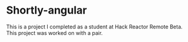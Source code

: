 # Shortly-angular

This is a project I completed as a student at Hack Reactor Remote Beta. This project was worked on with a pair.
